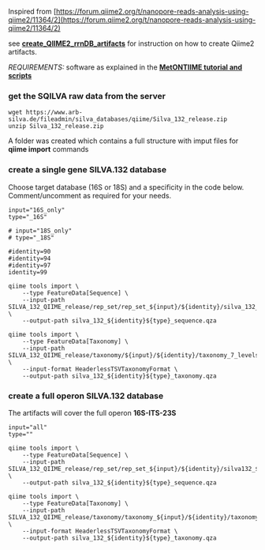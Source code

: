 Inspired from [https://forum.qiime2.org/t/nanopore-reads-analysis-using-qiime2/11364/2](https://forum.qiime2.org/t/nanopore-reads-analysis-using-qiime2/11364/2)

see **[create_QIIME2_rrnDB_artifacts](create_QIIME2_rrnDB_artifacts.md)** for instruction on how to create Qiime2 artifacts.

*REQUIREMENTS:* software as explained in the **[MetONTIIME tutorial and scripts](https://github.com/MaestSi/MetONTIIME)**

### get the SQILVA raw data from the server

```
wget https://www.arb-silva.de/fileadmin/silva_databases/qiime/Silva_132_release.zip
unzip Silva_132_release.zip
```

A folder was created which contains a full structure with imput files for **qiime import** commands

### create a single gene SILVA.132 database

Choose target database (16S or 18S) and a specificity in the code below. Comment/uncomment as required for your needs.

```
input="16S_only"
type="_16S"

# input="18S_only"
# type="_18S"

#identity=90
#identity=94
#identity=97
identity=99

qiime tools import \
    --type FeatureData[Sequence] \
    --input-path SILVA_132_QIIME_release/rep_set/rep_set_${input}/${identity}/silva_132_${identity}${type}.fna \
    --output-path silva_132_${identity}${type}_sequence.qza

qiime tools import \
    --type FeatureData[Taxonomy] \
    --input-path  SILVA_132_QIIME_release/taxonomy/${input}/${identity}/taxonomy_7_levels.txt \
    --input-format HeaderlessTSVTaxonomyFormat \
    --output-path silva_132_${identity}${type}_taxonomy.qza
```

### create a full operon SILVA.132 database

The artifacts will cover the full operon **16S-ITS-23S**

```
input="all"
type=""

qiime tools import \
    --type FeatureData[Sequence] \
    --input-path SILVA_132_QIIME_release/rep_set/rep_set_${input}/${identity}/silva132_${identity}${type}.fna \
    --output-path silva_132_${identity}${type}_sequence.qza

qiime tools import \
    --type FeatureData[Taxonomy] \
    --input-path  SILVA_132_QIIME_release/taxonomy/taxonomy_${input}/${identity}/taxonomy_7_levels.txt \
    --input-format HeaderlessTSVTaxonomyFormat \
    --output-path silva_132_${identity}${type}_taxonomy.qza
```
